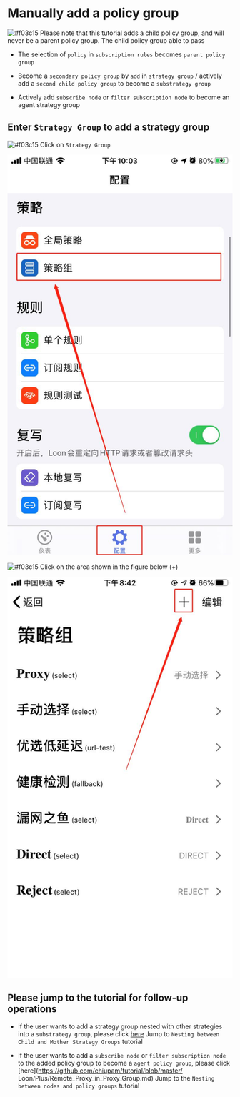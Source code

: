 # Manually add a policy group

![#f03c15](https://placehold.it/15/f03c15/000000?text=+) Please note that this tutorial adds a child policy group, and will never be a parent policy group. The child policy group able to pass

- The selection of `policy` in `subscription rules` becomes `parent policy group`

- Become a `secondary policy group` by `add` in `strategy group` / actively add a `second child policy group` to become a `substrategy group`

- Actively add `subscribe node` or `filter subscription node` to become an agent strategy group

## Enter `Strategy Group` to add a strategy group

![#f03c15](https://placehold.it/15/f03c15/000000?text=+) Click on `Strategy Group`

![image](https://raw.githubusercontent.com/TiyNa/LoonManualimg/main/Plus/Proxy_Group.jpg)

![#f03c15](https://placehold.it/15/f03c15/000000?text=+) Click on the area shown in the figure below (+)

![image](https://raw.githubusercontent.com/TiyNa/LoonManualimg/main/Plus/Proxy_Group_2.jpg)

## Please jump to the tutorial for follow-up operations

- If the user wants to add a strategy group nested with other strategies into a `substrategy group`, please click [here](https://github.com/chiupam/tutorial/blob/master/Loon/Plus/Matryoshka_EN.md) Jump to `Nesting between Child and Mother Strategy Groups` tutorial

- If the user wants to add a `subscribe node` or `filter subscription node` to the added policy group to become a `agent policy group`, please click [here](https://github.com/chiupam/tutorial/blob/master/ Loon/Plus/Remote_Proxy_in_Proxy_Group.md) Jump to the `Nesting between nodes and policy groups` tutorial